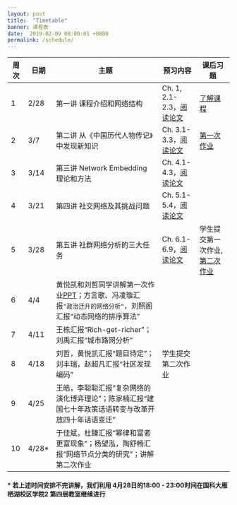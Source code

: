 ```yaml
---
layout: post
title:  "Timetable"
banner: 课程表
date:  2019-02-09 08:00:01 +0800
permalink: /schedule/
---
```



周次|日期|主题|预习内容|课后习题
-------|------|------|------------|------------
1 |2/28|第一讲 课程介绍和网络结构|Ch. 1, 2.1-2.3，[阅读论文](https://tjluo-ucas.github.io/ns/books/#lecture-1)|[了解课程](https://tjluo-ucas.github.io/ns)
2 |3/7|第二讲 从《中国历代人物传记》中发现新知识|Ch. 3.1-3.3，[阅读论文](https://tjluo-ucas.github.io/ns/books/#lecture-2)|[第一次作业](https://tjluo-ucas.github.io/ns/assignment/#a1)
3 |3/14|第三讲 Network Embedding 理论和方法|Ch. 4.1-4.3，[阅读论文](https://tjluo-ucas.github.io/ns/books/#lecture-3)|	
4 |3/21|第四讲 社交网络及其挑战问题|Ch. 5.1-5.4，[阅读论文](https://tjluo-ucas.github.io/ns/books/#lecture-4)|
5 |3/28|第五讲 社群网络分析的三大任务|Ch. 6.1-6.9，[阅读论文](https://tjluo-ucas.github.io/ns/books/#lecture-5)|学生提交第一次作业, [第二次作业](https://tjluo-ucas.github.io/ns/assignment/#a2)
6 |4/4|黄悦凯和刘哲同学讲解第一次作业[PPT](/ns/docs/homework01wyk-lz.pptx)；方言歌、冯凌璇汇报`"政治迁升的网络分析"`，刘照阁汇报“动态网络的排序算法”|  |
7 |4/11|王栋汇报“Rich-get-richer”；刘禹汇报“城市路网分析”|  |
8 |4/18|刘哲，黄悦凯汇报“题目待定”；刘丰瑞，赵超凡汇报“社区发现编码”|学生提交第二次作业 |
9 |4/25|王皓，李聪聪汇报“复杂网络的演化博弈理论”；陈家楠汇报“建国七十年政策话语转变与改革开放四十年话语变迁”| |
10|4/28*|于佳斌，杜臻汇报“幂律和富者更富现象”；杨望泓，陶舒畅汇报“网络节点分类的研究”；讲解第二次作业| |

#### * 若上述时间安排不完讲解，我们利用 4月28日的18:00 - 23:00时间在国科大雁栖湖校区学院2 第四层教室继续进行